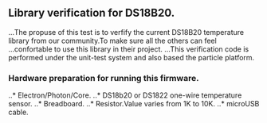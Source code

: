 
## Library verification for DS18B20.
...The propuse of this test is to verfify the current DS18B20 temperature library from our community.To make sure all the others can feel
...confortable to use this library in their project. 
...This verification code is performed under the unit-test system and also based the particle platform.

 ### Hardware preparation for running this firmware.
..* Electron/Photon/Core.
..* DS18b20 or DS1822 one-wire temperature sensor.
..* Breadboard.
..* Resistor.Value varies from 1K to 10K.
..* microUSB cable.


